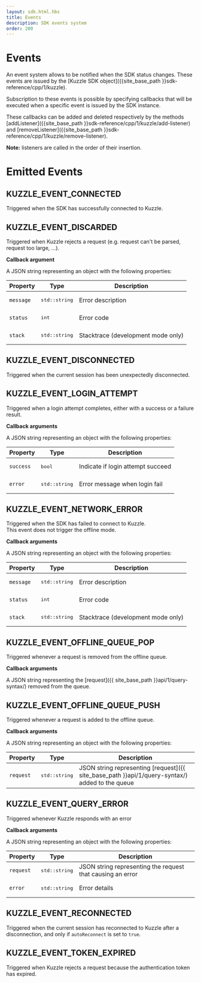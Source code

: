 ```yaml
---
layout: sdk.html.hbs
title: Events
description: SDK events system
order: 200
---
```


# Events

An event system allows to be notified when the SDK status changes. These events are issued by the [Kuzzle SDK object]({{site_base_path }}sdk-reference/cpp/1/kuzzle).

Subscription to these events is possible by specifying callbacks that will be executed when a specific event is issued by the SDK instance.  

These callbacks can be added and deleted respectively by the methods [addListener]({{site_base_path }}sdk-reference/cpp/1/kuzzle/add-listener) and [removeListener]({{site_base_path }}sdk-reference/cpp/1/kuzzle/remove-listener).

**Note:** listeners are called in the order of their insertion.

# Emitted Events

## KUZZLE_EVENT_CONNECTED

Triggered when the SDK has successfully connected to Kuzzle.

## KUZZLE_EVENT_DISCARDED

Triggered when Kuzzle rejects a request (e.g. request can't be parsed, request too large, ...).

**Callback argument**

A JSON string representing an object with the following properties:

| Property   | Type    | Description       |
| ---------- | ------- | ----------------- |
| `message` | <pre>std::string</pre> | Error description |
| `status` | <pre>int</pre> | Error code |
| `stack` | <pre>std::string</pre> | Stacktrace (development mode only) |

## KUZZLE_EVENT_DISCONNECTED

Triggered when the current session has been unexpectedly disconnected.

## KUZZLE_EVENT_LOGIN_ATTEMPT

Triggered when a login attempt completes, either with a success or a failure result.

**Callback arguments**

A JSON string representing an object with the following properties:

| Property   | Type    | Description       |
| ---------- | ------- | ----------------- |
| `success` | <pre>bool</pre> | Indicate if login attempt succeed |
| `error` | <pre>std::string</pre> | Error message when login fail |

## KUZZLE_EVENT_NETWORK_ERROR

Triggered when the SDK has failed to connect to Kuzzle.  
This event does not trigger the offline mode.  

**Callback arguments**

A JSON string representing an object with the following properties:

| Property   | Type    | Description       |
| ---------- | ------- | ----------------- |
| `message` | <pre>std::string</pre> | Error description |
| `status` | <pre>int</pre> | Error code |
| `stack` | <pre>std::string</pre> | Stacktrace (development mode only) |

## KUZZLE_EVENT_OFFLINE_QUEUE_POP

Triggered whenever a request is removed from the offline queue.

**Callback arguments**

A JSON string representing the [request]({{ site_base_path }}api/1/query-syntax/) removed from the queue.

## KUZZLE_EVENT_OFFLINE_QUEUE_PUSH

Triggered whenever a request is added to the offline queue.

**Callback arguments**

A JSON string representing an object with the following properties:

| Property   | Type    | Description       |
| ---------- | ------- | ----------------- |
| `request` | <pre>std::string</pre> | JSON string representing [request]({{ site_base_path }}api/1/query-syntax/) added to the queue |    

## KUZZLE_EVENT_QUERY_ERROR

Triggered whenever Kuzzle responds with an error

**Callback arguments**

A JSON string representing an object with the following properties:

| Property   | Type    | Description       |
| ---------- | ------- | ----------------- |
| `request` | <pre>std::string</pre> | JSON string representing the request that causing an error |    
| `error` | <pre>std::string</pre> | Error details |    

## KUZZLE_EVENT_RECONNECTED

Triggered when the current session has reconnected to Kuzzle after a disconnection, and only if ``autoReconnect`` is set to ``true``.

## KUZZLE_EVENT_TOKEN_EXPIRED

Triggered when Kuzzle rejects a request because the authentication token has expired.
